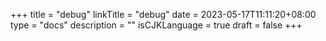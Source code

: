 +++
title = "debug"
linkTitle = "debug"
date = 2023-05-17T11:11:20+08:00
type = "docs"
description = ""
isCJKLanguage = true
draft = false
+++